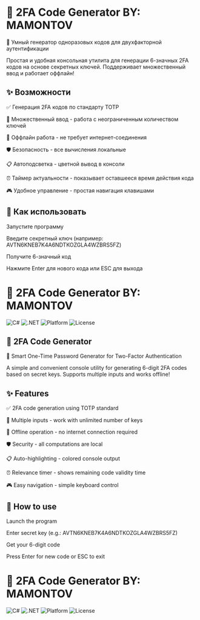 # 🔐 2FA Code Generator BY: MAMONTOV

 🚀 Умный генератор одноразовых кодов для двухфакторной аутентификации

Простая и удобная консольная утилита для генерации 6-значных 2FA кодов на основе секретных ключей. Поддерживает множественный ввод и работает оффлайн!

## ✨ Возможности
✅ Генерация 2FA кодов по стандарту TOTP

🔄 Множественный ввод - работа с неограниченным количеством ключей

🎯 Оффлайн работа - не требует интернет-соединения

🛡️ Безопасность - все вычисления локальные

📋 Автоподсветка - цветной вывод в консоли

⏰ Таймер актуальности - показывает оставшееся время действия кода

🎮 Удобное управление - простая навигация клавишами



## 🚀 Как использовать
Запустите программу

Введите секретный ключ (например: AVTN6KNEB7K4A6NDTKOZGLA4WZBRS5FZ)

Получите 6-значный код

Нажмите Enter для нового кода или ESC для выхода

# 🔐 2FA Code Generator BY: MAMONTOV

![C#](https://img.shields.io/badge/C%23-8.0%2B-blue)
![.NET](https://img.shields.io/badge/.NET-6.0-purple)
![Platform](https://img.shields.io/badge/Platform-Windows|Linux|macOS-green)
![License](https://img.shields.io/badge/License-MIT-yellow)



## 🔐 2FA Code Generator

 🚀 Smart One-Time Password Generator for Two-Factor Authentication

A simple and convenient console utility for generating 6-digit 2FA codes based on secret keys. Supports multiple inputs and works offline!

## ✨ Features
✅ 2FA code generation using TOTP standard

🔄 Multiple inputs - work with unlimited number of keys

🎯 Offline operation - no internet connection required

🛡️ Security - all computations are local

📋 Auto-highlighting - colored console output

⏰ Relevance timer - shows remaining code validity time

🎮 Easy navigation - simple keyboard control



## 🚀 How to use
Launch the program

Enter secret key (e.g.: AVTN6KNEB7K4A6NDTKOZGLA4WZBRS5FZ)

Get your 6-digit code

Press Enter for new code or ESC to exit

# 🔐 2FA Code Generator BY: MAMONTOV

![C#](https://img.shields.io/badge/C%23-8.0%2B-blue)
![.NET](https://img.shields.io/badge/.NET-6.0-purple)
![Platform](https://img.shields.io/badge/Platform-Windows|Linux|macOS-green)
![License](https://img.shields.io/badge/License-MIT-yellow)
